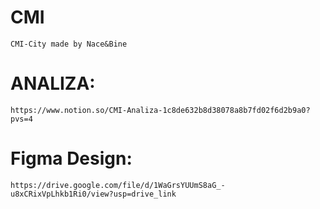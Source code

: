 # CMI
    CMI-City made by Nace&Bine
 
 
 
# ANALIZA: 
    https://www.notion.so/CMI-Analiza-1c8de632b8d38078a8b7fd02f6d2b9a0?pvs=4

# Figma Design:
    https://drive.google.com/file/d/1WaGrsYUUmS8aG_-u8xCRixVpLhkb1Ri0/view?usp=drive_link